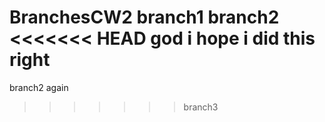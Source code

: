 BranchesCW2
branch1
branch2
<<<<<<< HEAD
god i hope i did this right
=======
branch2 again
>>>>>>> branch3
